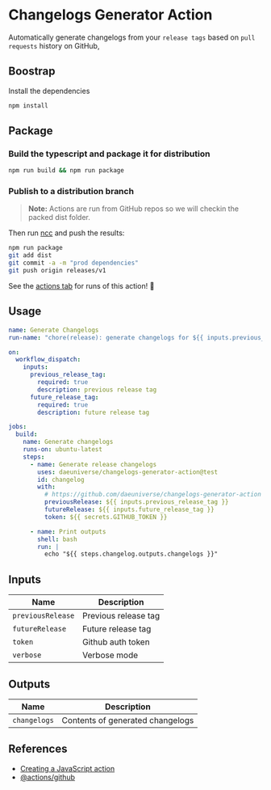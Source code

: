 # Changelogs Generator Action

Automatically generate changelogs from your `release tags` based on `pull requests` history on GitHub,

## Boostrap

Install the dependencies

```bash
npm install
```

## Package

### Build the typescript and package it for distribution

```bash
npm run build && npm run package
```

### Publish to a distribution branch

> **Note:** Actions are run from GitHub repos so we will checkin the packed dist folder.

Then run [ncc](https://github.com/zeit/ncc) and push the results:

```bash
npm run package
git add dist
git commit -a -m "prod dependencies"
git push origin releases/v1
```

See the [actions tab](https://github.com/actions/typescript-action/actions) for runs of this action! :rocket:

## Usage

```yaml
name: Generate Changelogs
run-name: "chore(release): generate changelogs for ${{ inputs.previous_release_tag }}..${{ inputs.future_release_tag }}"

on:
  workflow_dispatch:
    inputs:
      previous_release_tag:
        required: true
        description: previous release tag
      future_release_tag:
        required: true
        description: future release tag

jobs:
  build:
    name: Generate changelogs
    runs-on: ubuntu-latest
    steps:
      - name: Generate release changelogs
        uses: daeuniverse/changelogs-generator-action@test
        id: changelog
        with:
          # https://github.com/daeuniverse/changelogs-generator-action
          previousRelease: ${{ inputs.previous_release_tag }}
          futureRelease: ${{ inputs.future_release_tag }}
          token: ${{ secrets.GITHUB_TOKEN }}

      - name: Print outputs
        shell: bash
        run: |
          echo "${{ steps.changelog.outputs.changelogs }}"
```

## Inputs

| Name              | Description          |
| ----------------- | -------------------- |
| `previousRelease` | Previous release tag |
| `futureRelease`   | Future release tag   |
| `token`           | Github auth token    |
| `verbose`         | Verbose mode         |

## Outputs

| Name         | Description                      |
| ------------ | -------------------------------- |
| `changelogs` | Contents of generated changelogs |

## References

- [Creating a JavaScript action](https://docs.github.com/en/actions/creating-actions/creating-a-javascript-action)
- [@actions/github](https://www.npmjs.com/package/@actions/github)
